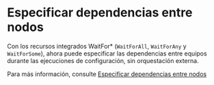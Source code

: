 # Especificar dependencias entre nodos

Con los recursos integrados WaitFor\* (`WaitForAll`, `WaitForAny` y `WaitForSome`), ahora puede especificar las dependencias entre equipos durante las ejecuciones de configuración, sin orquestación externa. 

Para más información, consulte [Especificar dependencias entre nodos](../dsc/crossNodeDependencies.md)

<!--HONumber=Jun16_HO4-->


